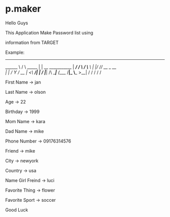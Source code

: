 # p.maker

Hello Guys 

This Application Make Password list using 

information from TARGET 

Example:

__________    _____          __
\______   \  /     \ _____  |  | __ ___________
 |     ___/ /  \ /  \\__  \ |  |/ // __ \_  __ \
 |    |    /    Y    \/ __ \|    <\  ___/|  | \/
 |____| /\ \____|__  (____  /__|_ \\___  >__|
        \/         \/     \/     \/    \/

First Name -> jan

Last Name -> olson

Age -> 22

Birthday -> 1999

Mom Name -> kara

Dad Name -> mike

Phone Number -> 09176314576

Friend -> mike

City -> newyork

Country -> usa

Name Girl Freind -> luci

Favorite Thing -> flower

Favorite Sport -> soccer

Good Luck
